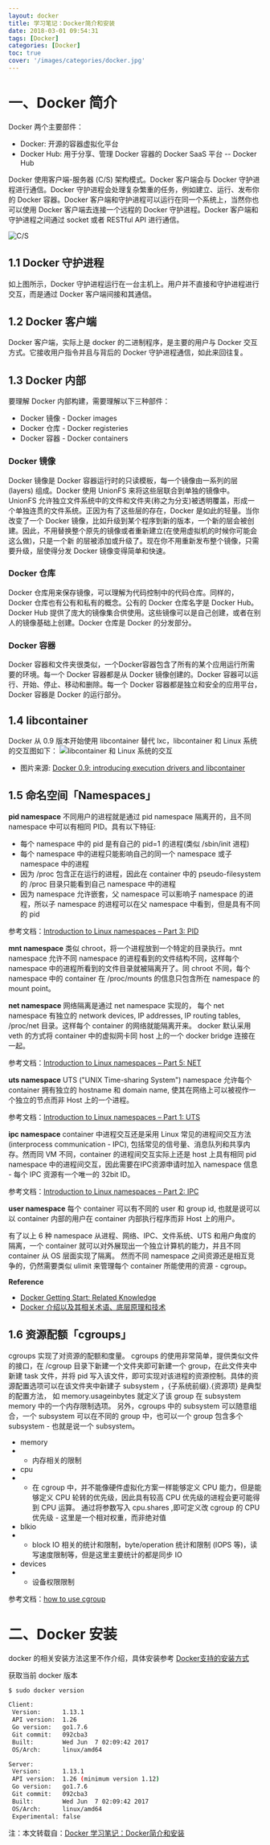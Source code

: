 ```yaml
---
layout: docker
title: 学习笔记：Docker简介和安装
date: 2018-03-01 09:54:31
tags: [Docker]
categories: [Docker]
toc: true
cover: '/images/categories/docker.jpg'
---
```


# 一、Docker 简介
Docker 两个主要部件：
    
- Docker: 开源的容器虚拟化平台
- Docker Hub: 用于分享、管理 Docker 容器的 Docker SaaS 平台 -- Docker Hub
    
Docker 使用客户端-服务器 (C/S) 架构模式。Docker 客户端会与 Docker 守护进程进行通信。Docker 守护进程会处理复杂繁重的任务，例如建立、运行、发布你的 Docker 容器。Docker 客户端和守护进程可以运行在同一个系统上，当然你也可以使用 Docker 客户端去连接一个远程的 Docker 守护进程。Docker 客户端和守护进程之间通过 socket 或者 RESTful API 进行通信。

![C/S](/images/docker/c-s.png)

## 1.1 Docker 守护进程
如上图所示，Docker 守护进程运行在一台主机上。用户并不直接和守护进程进行交互，而是通过 Docker 客户端间接和其通信。

## 1.2 Docker 客户端
Docker 客户端，实际上是 docker 的二进制程序，是主要的用户与 Docker 交互方式。它接收用户指令并且与背后的 Docker 守护进程通信，如此来回往复。

## 1.3 Docker 内部
要理解 Docker 内部构建，需要理解以下三种部件：

- Docker 镜像 - Docker images
- Docker 仓库 - Docker registeries
- Docker 容器 - Docker containers

### Docker 镜像
Docker 镜像是 Docker 容器运行时的只读模板，每一个镜像由一系列的层 (layers) 组成。Docker 使用 UnionFS 来将这些层联合到单独的镜像中。UnionFS 允许独立文件系统中的文件和文件夹(称之为分支)被透明覆盖，形成一个单独连贯的文件系统。正因为有了这些层的存在，Docker 是如此的轻量。当你改变了一个 Docker 镜像，比如升级到某个程序到新的版本，一个新的层会被创建。因此，不用替换整个原先的镜像或者重新建立(在使用虚拟机的时候你可能会这么做)，只是一个新 的层被添加或升级了。现在你不用重新发布整个镜像，只需要升级，层使得分发 Docker 镜像变得简单和快速。

### Docker 仓库
Docker 仓库用来保存镜像，可以理解为代码控制中的代码仓库。同样的，Docker 仓库也有公有和私有的概念。公有的 Docker 仓库名字是 Docker Hub。Docker Hub 提供了庞大的镜像集合供使用。这些镜像可以是自己创建，或者在别人的镜像基础上创建。Docker 仓库是 Docker 的分发部分。

### Docker 容器
Docker 容器和文件夹很类似，一个Docker容器包含了所有的某个应用运行所需要的环境。每一个 Docker 容器都是从 Docker 镜像创建的。Docker 容器可以运行、开始、停止、移动和删除。每一个 Docker 容器都是独立和安全的应用平台，Docker 容器是 Docker 的运行部分。

## 1.4 libcontainer
   Docker 从 0.9 版本开始使用 libcontainer 替代 lxc，libcontainer 和 Linux 系统的交互图如下：
![libcontainer 和 Linux 系统的交互](/images/docker/libcontainer.png)

- 图片来源: [Docker 0.9: introducing execution drivers and libcontainer](http://blog.docker.com/2014/03/docker-0-9-introducing-execution-drivers-and-libcontainer/)

## 1.5 命名空间「Namespaces」
**pid namespace**
不同用户的进程就是通过 pid namespace 隔离开的，且不同 namespace 中可以有相同 PID。具有以下特征:

- 每个 namespace 中的 pid 是有自己的 pid=1 的进程(类似 /sbin/init 进程)
- 每个 namespace 中的进程只能影响自己的同一个 namespace 或子 namespace 中的进程
- 因为 /proc 包含正在运行的进程，因此在 container 中的 pseudo-filesystem 的 /proc 目录只能看到自己 namespace 中的进程
- 因为 namespace 允许嵌套，父 namespace 可以影响子 namespace 的进程，所以子 namespace 的进程可以在父 namespace 中看到，但是具有不同的 pid

参考文档：[Introduction to Linux namespaces – Part 3: PID](http://blog.yadutaf.fr/2014/01/05/introduction-to-linux-namespaces-part-3-pid/)

**mnt namespace**
类似 chroot，将一个进程放到一个特定的目录执行。mnt namespace 允许不同 namespace 的进程看到的文件结构不同，这样每个 namespace 中的进程所看到的文件目录就被隔离开了。同 chroot 不同，每个 namespace 中的 container 在 /proc/mounts 的信息只包含所在 namespace 的 mount point。

**net namespace**
网络隔离是通过 net namespace 实现的， 每个 net namespace 有独立的 network devices, IP addresses, IP routing tables, /proc/net 目录。这样每个 container 的网络就能隔离开来。 docker 默认采用 veth 的方式将 container 中的虚拟网卡同 host 上的一个 docker bridge 连接在一起。

参考文档：[Introduction to Linux namespaces – Part 5: NET](https://blog.jtlebi.fr/2014/01/19/introduction-to-linux-namespaces-part-5-net/)

**uts namespace**
UTS ("UNIX Time-sharing System") namespace 允许每个 container 拥有独立的 hostname 和 domain name, 使其在网络上可以被视作一个独立的节点而非 Host 上的一个进程。

参考文档：[Introduction to Linux namespaces – Part 1: UTS](https://blog.jtlebi.fr/2013/12/22/introduction-to-linux-namespaces-part-1-uts/)

**ipc namespace**
container 中进程交互还是采用 Linux 常见的进程间交互方法 (interprocess communication - IPC), 包括常见的信号量、消息队列和共享内存。然而同 VM 不同，container 的进程间交互实际上还是 host 上具有相同 pid namespace 中的进程间交互，因此需要在IPC资源申请时加入 namespace 信息 - 每个 IPC 资源有一个唯一的 32bit ID。

参考文档：[Introduction to Linux namespaces – Part 2: IPC](https://blog.yadutaf.fr/2013/12/28/introduction-to-linux-namespaces-part-2-ipc/)

**user namespace**
每个 container 可以有不同的 user 和 group id, 也就是说可以以 container 内部的用户在 container 内部执行程序而非 Host 上的用户。

有了以上 6 种 namespace 从进程、网络、IPC、文件系统、UTS 和用户角度的隔离，一个 container 就可以对外展现出一个独立计算机的能力，并且不同 container 从 OS 层面实现了隔离。 然而不同 namespace 之间资源还是相互竞争的，仍然需要类似 ulimit 来管理每个 container 所能使用的资源 - cgroup。

**Reference**
- [Docker Getting Start: Related Knowledge](http://tiewei.github.io/cloud/Docker-Getting-Start/)
- [Docker 介绍以及其相关术语、底层原理和技术](https://ruby-china.org/topics/22004)

## 1.6 资源配额「cgroups」
cgroups 实现了对资源的配额和度量。 cgroups 的使用非常简单，提供类似文件的接口，在 /cgroup 目录下新建一个文件夹即可新建一个 group，在此文件夹中新建 task 文件，并将 pid 写入该文件，即可实现对该进程的资源控制。具体的资源配置选项可以在该文件夹中新建子 subsystem ，{子系统前缀}.{资源项} 是典型的配置方法， 如 memory.usageinbytes 就定义了该 group 在 subsystem memory 中的一个内存限制选项。 另外，cgroups 中的 subsystem 可以随意组合，一个 subsystem 可以在不同的 group 中，也可以一个 group 包含多个 subsystem - 也就是说一个 subsystem。

- memory
- + 内存相关的限制
- cpu
- + 在 cgroup 中，并不能像硬件虚拟化方案一样能够定义 CPU 能力，但是能够定义 CPU 轮转的优先级，因此具有较高 CPU 优先级的进程会更可能得到 CPU 运算。 通过将参数写入 cpu.shares ,即可定义改 cgroup 的 CPU 优先级 - 这里是一个相对权重，而非绝对值
- blkio
- + block IO 相关的统计和限制，byte/operation 统计和限制 (IOPS 等)，读写速度限制等，但是这里主要统计的都是同步 IO
- devices
- + 设备权限限制

参考文档：[how to use cgroup](http://tiewei.github.io/devops/howto-use-cgroup/)

# 二、Docker 安装
docker 的相关安装方法这里不作介绍，具体安装参考 [Docker支持的安装方式](http://www.docker.org.cn/book/install/supported-platform-17.html)

获取当前 docker 版本
```bash
$ sudo docker version

Client:
 Version:      1.13.1
 API version:  1.26
 Go version:   go1.7.6
 Git commit:   092cba3
 Built:        Wed Jun  7 02:09:42 2017
 OS/Arch:      linux/amd64

Server:
 Version:      1.13.1
 API version:  1.26 (minimum version 1.12)
 Go version:   go1.7.6
 Git commit:   092cba3
 Built:        Wed Jun  7 02:09:42 2017
 OS/Arch:      linux/amd64
 Experimental: false

```

注：本文转载自：[Docker 学习笔记：Docker简介和安装](http://www.docker.org.cn/dockerppt/97.html)
